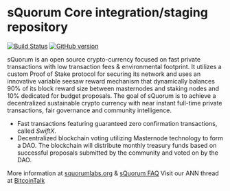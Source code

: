 sQuorum Core integration/staging repository
=====================================

[![Build Status](https://travis-ci.com/heliumchain/squorum.svg?branch=master)](https://travis-ci.com/heliumchain/squorum) [![GitHub version](https://badge.fury.io/gh/heliumchain%2Fsquorum.svg)](https://badge.fury.io/gh/heliumchain%2Fsquorum)

sQuorum is an open source crypto-currency focused on fast private transactions with low transaction fees & environmental footprint.  It utilizes a custom Proof of Stake protocol for securing its network and uses an innovative variable seesaw reward mechanism that dynamically balances 90% of its block reward size between masternodes and staking nodes and 10% dedicated for budget proposals. The goal of sQuorum is to achieve a decentralized sustainable crypto currency with near instant full-time private transactions, fair governance and community intelligence.
- Fast transactions featuring guaranteed zero confirmation transactions, called _SwiftX_.
- Decentralized blockchain voting utilizing Masternode technology to form a DAO. The blockchain will distribute monthly treasury funds based on successful proposals submitted by the community and voted on by the DAO.

More information at [squorumlabs.org](http://www.squorumlabs.org) & [sQuorum FAQ](https://www.squorumlabs.org/docs/frequently-asked-questions) Visit our ANN thread at [BitcoinTalk](https://bitcointalk.org/index.php?topic=1809278.0)

